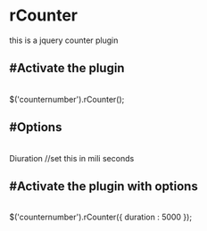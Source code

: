 # rCounter
this is a jquery counter plugin

<h2>#Activate the plugin</h2><br/>
$('counternumber').rCounter();


<h2>#Options</h2><br/>
Diuration     //set this in mili seconds

<h2>#Activate the plugin with options </h2><br/>
$('counternumber').rCounter({
duration : 5000
});
